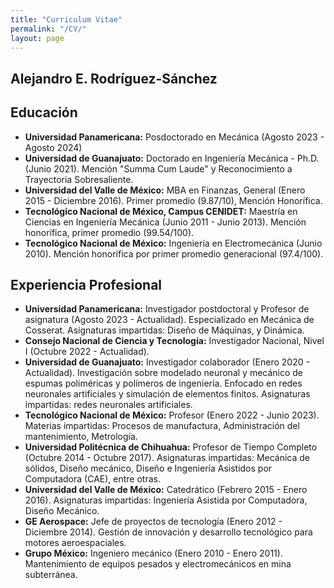 ```yaml
---
title: "Curriculum Vitae"
permalink: "/CV/"
layout: page
---
```

## Alejandro E. Rodríguez-Sánchez
## Educación

- **Universidad Panamericana:** Posdoctorado en Mecánica (Agosto 2023 - Agosto 2024)
- **Universidad de Guanajuato:** Doctorado en Ingeniería Mecánica - Ph.D. (Junio 2021). Mención "Summa Cum Laude" y Reconocimiento a Trayectoria Sobresaliente.
- **Universidad del Valle de México:** MBA en Finanzas, General (Enero 2015 - Diciembre 2016). Primer promedio (9.87/10), Mención Honorífica.
- **Tecnológico Nacional de México, Campus CENIDET:** Maestría en Ciencias en Ingeniería Mecánica (Junio 2011 - Junio 2013). Mención honorífica, primer promedio (99.54/100).
- **Tecnológico Nacional de México:** Ingeniería en Electromecánica (Junio 2010). Mención honorífica por primer promedio generacional (97.4/100).

## Experiencia Profesional

- **Universidad Panamericana:** Investigador postdoctoral y Profesor de asignatura (Agosto 2023 - Actualidad). Especializado en Mecánica de Cosserat. Asignaturas impartidas: Diseño de Máquinas, y Dinámica.
- **Consejo Nacional de Ciencia y Tecnología:** Investigador Nacional, Nivel I (Octubre 2022 - Actualidad).
- **Universidad de Guanajuato:** Investigador colaborador (Enero 2020 - Actualidad). Investigación sobre modelado neuronal y mecánico de espumas poliméricas y polímeros de ingeniería. Enfocado en redes neuronales artificiales y simulación de elementos finitos. Asignaturas impartidas: redes neuronales artificiales.
- **Tecnológico Nacional de México:** Profesor (Enero 2022 - Junio 2023). Materias impartidas: Procesos de manufactura, Administración del mantenimiento, Metrología.
- **Universidad Politécnica de Chihuahua:** Profesor de Tiempo Completo (Octubre 2014 - Octubre 2017). Asignaturas impartidas: Mecánica de sólidos, Diseño mecánico, Diseño e Ingeniería Asistidos por Computadora (CAE),  entre otras.
- **Universidad del Valle de México:** Catedrático (Febrero 2015 - Enero 2016). Asignaturas impartidas: Ingeniería Asistida por Computadora, Diseño Mecánico.
- **GE Aerospace:** Jefe de proyectos de tecnología (Enero 2012 - Diciembre 2014). Gestión de innovación y desarrollo tecnológico para motores aeroespaciales.
- **Grupo México:** Ingeniero mecánico (Enero 2010 - Enero 2011). Mantenimiento de equipos pesados y electromecánicos en mina subterránea.
